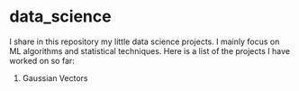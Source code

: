 # data_science

I share in this repository my little data science projects. I mainly focus on ML algorithms and statistical techniques. 
Here is a list of the projects I have worked on so far:

1. Gaussian Vectors